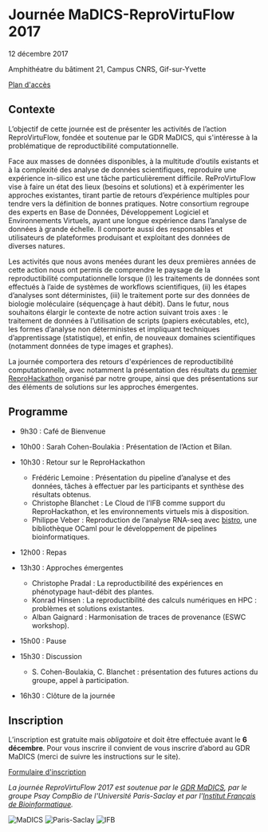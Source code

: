 # Journée MaDICS-ReproVirtuFlow 2017
12 décembre 2017

Amphithéatre du bâtiment 21, Campus CNRS, Gif-sur-Yvette

[Plan d'accès](http://www.dr4.cnrs.fr/spip.php?article10)

## Contexte

L’objectif de cette journée est de présenter les activités de l’action ReproVirtuFlow, fondée et soutenue par le GDR MaDICS, qui s'intéresse à la problématique de reproductibilité computationnelle.

Face aux masses de données disponibles, à la multitude d’outils existants et à la complexité des analyse de données scientifiques, reproduire une expérience in-silico est une tâche particulièrement difficile. ReProVirtuFlow vise à faire un état des lieux (besoins et solutions) et à expérimenter les approches existantes, tirant partie de retours d’expérience multiples pour tendre vers la définition de bonnes pratiques. Notre consortium regroupe des experts en Base de Données, Développement Logiciel et Environnements Virtuels, ayant une longue expérience dans l’analyse de données à grande échelle. Il comporte aussi des responsables et utilisateurs de plateformes produisant et exploitant des données de diverses natures.

Les activités que nous avons menées durant les deux premières années de cette action nous ont permis de comprendre le paysage de la reproductibilité computationnelle lorsque (i) les traitements de données sont effectués à l’aide de systèmes de workflows scientifiques, (ii) les étapes d’analyses sont déterministes, (iii) le traitement porte sur des données de biologie moléculaire (séquençage à haut débit). Dans le futur, nous souhaitons élargir le contexte de notre action suivant trois axes : le traitement de données à l’utilisation de scripts (papiers exécutables, etc), les formes d’analyse non déterministes et impliquant techniques d’apprentissage (statistique), et enfin, de nouveaux domaines scientifiques (notamment données de type images et graphes).

La journée comportera des retours d'expériences de reproductibilité computationnelle, avec notamment la présentation des résultats du [premier ReproHackathon](https://ifb-elixirfr.github.io/ReproHackathon) organisé par notre groupe, ainsi que des présentations sur des éléments de solutions sur les approches émergentes. 

## Programme

* 9h30 : Café de Bienvenue 

* 10h00 : Sarah Cohen-Boulakia : Présentation de l’Action et Bilan.

* 10h30 : Retour sur le ReproHackathon
  * Frédéric Lemoine : Présentation du pipeline d’analyse et des données, tâches à effectuer par les participants et synthèse des résultats obtenus.
  * Christophe Blanchet : Le Cloud de l’IFB comme support du ReproHackathon, et les environnements virtuels mis à disposition.
  * Philippe Veber : Reproduction de l’analyse RNA-seq avec [bistro](https://github.com/IFB-ElixirFr/ReproHackathon/tree/master/reprohackathon1/bistro), une bibliothèque OCaml pour le développement de pipelines bioinformatiques.

* 12h00 : Repas

* 13h30 : Approches émergentes
  * Christophe Pradal : La reproductibilité des expériences en phénotypage haut-débit des plantes.
  * Konrad Hinsen : La reproductibilité des calculs numériques en HPC : problèmes et solutions existantes.
  * Alban Gaignard : Harmonisation de traces de provenance (ESWC workshop).

* 15h00 : Pause

* 15h30 : Discussion
  *  S. Cohen-Boulakia, C. Blanchet : présentation des futures actions du groupe, appel à participation.

* 16h30 : Clôture de la journée

## Inscription

L’inscription est gratuite mais *obligatoire* et doit être effectuée avant le **6 décembre**. 
Pour vous inscrire il convient de vous inscrire d’abord au GDR MaDICS (merci de suivre les instructions sur le site).

[Formulaire d'inscription](https://www.madics.fr/event/1511189515-9975/?instance_id=770)


*La journée ReproVirtuFlow 2017 est soutenue par le [GDR MaDICS](https://www.madics.fr), par le groupe Psay CompBio de l'Université Paris-Saclay et par l'[Institut Français de Bioinformatique](http://www.france-bioinformatique.fr).*

![MaDICS](https://ifb-elixirfr.github.io/ReproHackathon/logo-madics.png) ![Paris-Saclay](https://ifb-elixirfr.github.io/ReproHackathon/logo-paris-saclay.png) ![IFB](https://ifb-elixirfr.github.io/ReproHackathon/logo-ifb.png)
